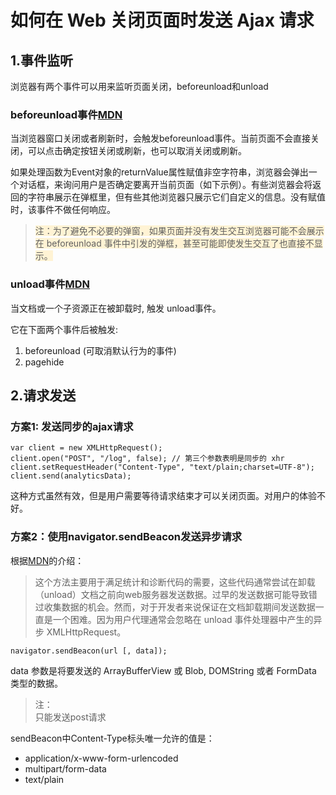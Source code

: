 # 如何在 Web 关闭页面时发送 Ajax 请求

## 1.事件监听

浏览器有两个事件可以用来监听页面关闭，beforeunload和unload

### beforeunload事件[MDN](https://developer.mozilla.org/zh-CN/docs/Web/Events/beforeunload)
当浏览器窗口关闭或者刷新时，会触发beforeunload事件。当前页面不会直接关闭，可以点击确定按钮关闭或刷新，也可以取消关闭或刷新。

如果处理函数为Event对象的returnValue属性赋值非空字符串，浏览器会弹出一个对话框，来询问用户是否确定要离开当前页面（如下示例）。有些浏览器会将返回的字符串展示在弹框里，但有些其他浏览器只展示它们自定义的信息。没有赋值时，该事件不做任何响应。

><label style='background-color:#fff3d4'>注：为了避免不必要的弹窗，如果页面并没有发生交互浏览器可能不会展示在 beforeunload 事件中引发的弹框，甚至可能即使发生交互了也直接不显示。</label>

### unload事件[MDN](https://developer.mozilla.org/zh-CN/docs/Web/Events/unload)
当文档或一个子资源正在被卸载时, 触发 unload事件。

它在下面两个事件后被触发:

1. beforeunload (可取消默认行为的事件)
2. pagehide


## 2.请求发送

### 方案1: 发送同步的ajax请求

```
var client = new XMLHttpRequest();
client.open("POST", "/log", false); // 第三个参数表明是同步的 xhr
client.setRequestHeader("Content-Type", "text/plain;charset=UTF-8");
client.send(analyticsData);
```

这种方式虽然有效，但是用户需要等待请求结束才可以关闭页面。对用户的体验不好。

### 方案2：使用navigator.sendBeacon发送异步请求

根据[MDN](https://developer.mozilla.org/zh-CN/docs/Web/API/Navigator/sendBeacon)的介绍：

>这个方法主要用于满足统计和诊断代码的需要，这些代码通常尝试在卸载（unload）文档之前向web服务器发送数据。过早的发送数据可能导致错过收集数据的机会。然而，对于开发者来说保证在文档卸载期间发送数据一直是一个困难。因为用户代理通常会忽略在 unload 事件处理器中产生的异步 XMLHttpRequest。

```
navigator.sendBeacon(url [, data]);
```

data 参数是将要发送的 ArrayBufferView 或 Blob, DOMString 或者 FormData 类型的数据。

>注：  
>只能发送post请求
>
sendBeacon中Content-Type标头唯一允许的值是：
>
* application/x-www-form-urlencoded 
* multipart/form-data 
* text/plain 